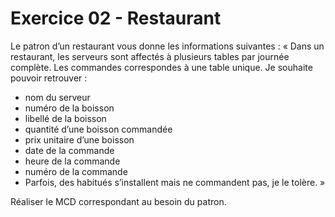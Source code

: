 # Exercice 02 - Restaurant

Le patron d’un restaurant vous donne les informations suivantes :
« Dans un restaurant, les serveurs sont affectés à plusieurs tables par journée complète.
Les commandes correspondes à une table unique.
Je souhaite pouvoir retrouver :

- nom du serveur
- numéro de la boisson
- libellé de la boisson
- quantité d’une boisson commandée
- prix unitaire d’une boisson
- date de la commande
- heure de la commande
- numéro de la commande
- Parfois, des habitués s’installent mais ne commandent pas, je le tolère. »

Réaliser le MCD correspondant au besoin du patron.
